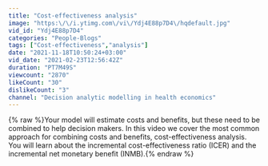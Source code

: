 ```yaml
---
title: "Cost-effectiveness analysis"
image: "https:\/\/i.ytimg.com\/vi\/Ydj4E88p7D4\/hqdefault.jpg"
vid_id: "Ydj4E88p7D4"
categories: "People-Blogs"
tags: ["Cost-effectiveness","analysis"]
date: "2021-11-18T10:50:24+03:00"
vid_date: "2021-02-23T12:56:42Z"
duration: "PT7M49S"
viewcount: "2870"
likeCount: "30"
dislikeCount: "3"
channel: "Decision analytic modelling in health economics"
---
```

{% raw %}Your model will estimate costs and benefits, but these need to be combined to help decision makers. In this video we cover the most common approach for combining costs and benefits, cost-effectiveness analysis. You will learn about the incremental cost-effectiveness ratio (ICER) and the incremental net monetary benefit (INMB).{% endraw %}
